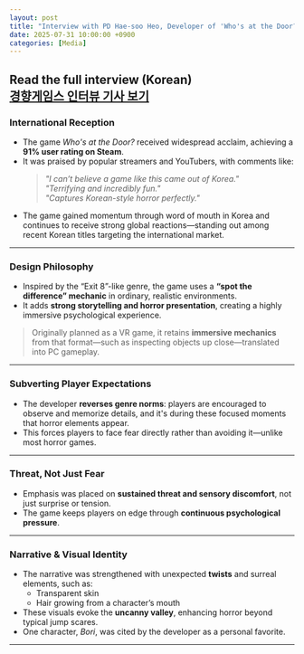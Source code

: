 ```yaml
---
layout: post
title: "Interview with PD Hae-soo Heo, Developer of 'Who's at the Door?'"
date: 2025-07-31 10:00:00 +0900
categories: [Media]
---
```

**Read the full interview (Korean)**  
[경향게임스 인터뷰 기사 보기](https://www.khgames.co.kr/news/articleView.html?idxno=242498)
---
### International Reception

- The game *Who's at the Door?* received widespread acclaim, achieving a **91% user rating on Steam**.
- It was praised by popular streamers and YouTubers, with comments like:  
  > *"I can’t believe a game like this came out of Korea."*  
  > *"Terrifying and incredibly fun."*  
  > *"Captures Korean-style horror perfectly."*
- The game gained momentum through word of mouth in Korea and continues to receive strong global reactions—standing out among recent Korean titles targeting the international market.

---

### Design Philosophy

- Inspired by the “Exit 8”-like genre, the game uses a **“spot the difference” mechanic** in ordinary, realistic environments.
- It adds **strong storytelling and horror presentation**, creating a highly immersive psychological experience.

> Originally planned as a VR game, it retains **immersive mechanics** from that format—such as inspecting objects up close—translated into PC gameplay.

---

### Subverting Player Expectations

- The developer **reverses genre norms**: players are encouraged to observe and memorize details, and it's during these focused moments that horror elements appear.
- This forces players to face fear directly rather than avoiding it—unlike most horror games.

---

### Threat, Not Just Fear

- Emphasis was placed on **sustained threat and sensory discomfort**, not just surprise or tension.
- The game keeps players on edge through **continuous psychological pressure**.

---

### Narrative & Visual Identity

- The narrative was strengthened with unexpected **twists** and surreal elements, such as:
  - Transparent skin
  - Hair growing from a character’s mouth
- These visuals evoke the **uncanny valley**, enhancing horror beyond typical jump scares.
- One character, *Bori*, was cited by the developer as a personal favorite.

---
